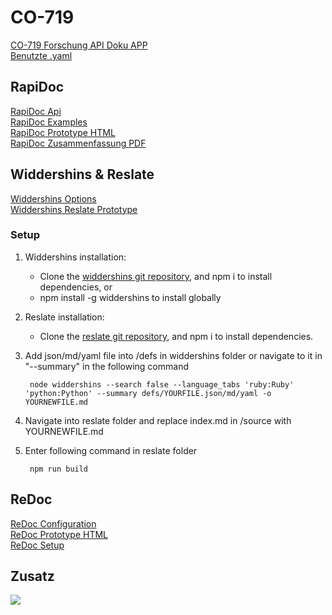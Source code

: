 # CO-719
[CO-719 Forschung API Doku APP](https://confluence.d-velop.de/pages/resumedraft.action?draftId=681283194&draftShareId=75b2b48c-60fe-466e-a7ea-dc6d4f92f81e&)  
[Benutzte .yaml](https://github.com/LarsFischer97/CO-719/blob/main/doc.yaml)  

## RapiDoc
[RapiDoc Api](https://mrin9.github.io/RapiDoc/api.html)  
[RapiDoc Examples](https://github.com/mrin9/RapiDoc/tree/master/docs/examples)  
[RapiDoc Prototype HTML](https://github.com/LarsFischer97/CO-719/blob/main/api_rapidoc.html)  
[RapiDoc Zusammenfassung PDF](https://github.com/LarsFischer97/CO-719/blob/main/RapiDoc%20-%20Zusammenfassung.pdf)  

## Widdershins & Reslate  
 [Widdershins Options](https://github.com/Mermade/widdershins#options)  
 [Widdershins Reslate Prototype](https://github.com/LarsFischer97/CO-719/tree/main/_site)  

### Setup
1. Widdershins installation:  
    - Clone the [widdershins git repository](https://github.com/Mermade/widdershins), and npm i to install dependencies, or
    - npm install -g widdershins to install globally  

2. Reslate installation:  
    - Clone the [reslate git repository](https://github.com/Mermade/reslate), and npm i to install dependencies.  

3. Add json/md/yaml file into /defs in widdershins folder or navigate to it in "--summary" in the following command  

        node widdershins --search false --language_tabs 'ruby:Ruby' 'python:Python' --summary defs/YOURFILE.json/md/yaml -o YOURNEWFILE.md

4. Navigate into reslate folder and replace index.md in /source with YOURNEWFILE.md  
5. Enter following command in reslate folder  

        npm run build  
    


## ReDoc
[ReDoc Configuration](https://github.com/Redocly/redoc#configuration)  
[ReDoc Prototype HTML](https://github.com/LarsFischer97/CO-719/blob/main/api_redoc.html)  
[ReDoc Setup](https://github.com/Redocly/redoc#deployment)  


## Zusatz


[<img src="https://i.imgur.com/3hFPgPP.png">]()
